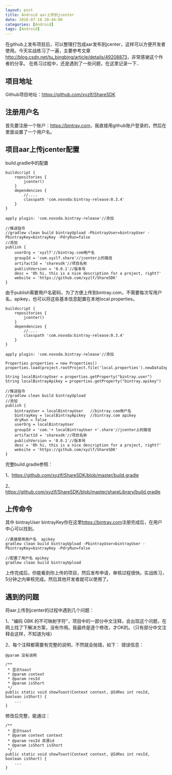 ```yaml
---
layout: post
title: Android aar上传到jcenter
date: 2016-07-10 20:44:00
categories: [Android]
tags: [Android]
---
```


在github上发布项目后，可以整理打包成aar发布到jcenter，这样可以方便开发者使用。今天实战练习了一遍，主要参考文章<http://blog.csdn.net/tu_bingbing/article/details/49208873>，非常感谢这个作者的分享。 在练习过程中，还是遇到了一些问题，在这里记录一下..
<!--more-->

## 项目地址
Github项目地址：<https://github.com/xyzlf/ShareSDK>

## 注册用户名
首先要注册一个账户：<https://bintray.com>，我直接用github账户登录的，然后在里面设置了一个用户名。

## 项目aar上传jcenter配置
build.gradle中的配置
    
    buildscript {
	    repositories {
	    	jcenter()
    	}
    	dependencies {
		    //....
		    classpath 'com.novoda:bintray-release:0.3.4'
	    }
    }
    
    apply plugin: 'com.novoda.bintray-release'//添加
    
	//推送指令
	//gradlew clean build bintrayUpload -PbintrayUser=bintrayUser -PbintrayKey=bintrayKey -PdryRun=false
    //添加
    publish {
	    userOrg = 'xyzlf'//bintray.com用户名
	    groupId = 'com.xyzlf.share'//jcenter上的路径
	    artifactId = 'sharesdk'//项目名称
	    publishVersion = '0.0.1'//版本号
	    desc = 'Oh hi, this is a nice description for a project, right?'
	    website = 'https://github.com/xyzlf/ShareSDK'
    }

由于publish需要用户名密码，为了方便上传到bintray.com，不需要每次写用户名，apikey，也可以将这些基本信息配置在本地local.properties。

	buildscript {
	    repositories {
	        jcenter()
	    }
	    dependencies {
	        //....
	        classpath 'com.novoda:bintray-release:0.3.4'
	    }
	}
	
	apply plugin: 'com.novoda.bintray-release'//添加

    Properties properties = new Properties()
	properties.load(project.rootProject.file('local.properties').newDataInputStream())

	String localBintrayUser = properties.getProperty("bintray.user")
	String localBintrayApikey = properties.getProperty("bintray.apikey")

	//推送指令
	//gradlew clean build bintrayUpload
	//添加
	publish {
	    bintrayUser = localBintrayUser   //bintray.com用户名
	    bintrayKey = localBintrayApikey  //bintray.com apikey
	    dryRun = false
	    userOrg = localBintrayUser
	    groupId = 'com.'+ localBintrayUser +'.share'//jcenter上的路径
	    artifactId = 'sharesdk'//项目名称
	    publishVersion = '0.0.1'//版本号
	    desc = 'Oh hi, this is a nice description for a project, right?'
	    website = 'https://github.com/xyzlf/ShareSDK'
	}

完整build.gradle参照：

1、<https://github.com/xyzlf/ShareSDK/blob/master/build.gradle>

2、<https://github.com/xyzlf/ShareSDK/blob/master/shareLibrary/build.gradle>

## 上传命令

其中 bintrayUser bintrayKey你在这里<https://bintray.com>注册完成后，在用户中心可以找到。

	//直接使用用户名  apikey
    gradlew clean build bintrayUpload -PbintrayUser=bintrayUser -PbintrayKey=bintrayKey -PdryRun=false

	//配置了用户名 apikey
	gradlew clean build bintrayUpload
    
上传完成后，你能看到你上传的项目，然后发布申请，审核过程很快。实战练习，5分钟之内审核完成。然后其他开发者就可以使用了。

## 遇到的问题

将aar上传到jcenter的过程中遇到几个问题：

1、"编码 GBK 的不可映射字符"，项目中的一部分中文注释，会出现这个问题，在网上找了下解决方案，没有作用。我最终是逐个修改，才OK的。（只有部分中文注释会这样，不知道为啥）

2、每个注释都需要有完整的说明，不然就会抛错，如下：
错误信息：

    @param 没有说明

    /**
     * 显示toast
     * @param context
     * @param resId
     * @param isShort
     */
    public static void showToast(Context context, @IdRes int resId, boolean isShort) {
    	...
    }
    
修改后完整，能通过：

    /**
     * 显示toast
     * @param context context
     * @param resId 资源id
     * @param isShort isShort
     */
    public static void showToast(Context context, @IdRes int resId, boolean isShort) {
    	...
    }